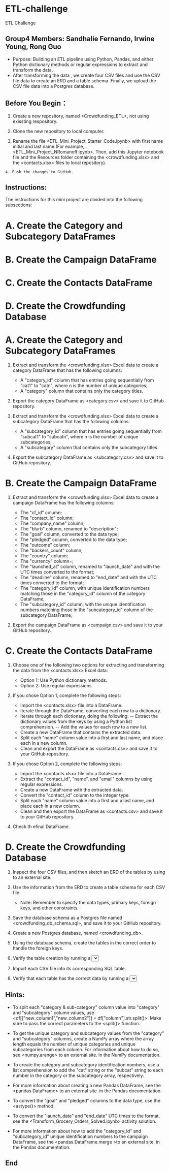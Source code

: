 # ETL-challenge
ETL Challenge
## Group4 Members:  Sandhalie Fernando, Irwine Young, Rong Guo

* Purpose: Building an ETL pipeline using Python, Pandas, and either Python dictionary methods or regular expressions to extract and transform the data.
* After transforming the data , we create four CSV files and use the CSV file data to create an ERD and a table schema. Finally, we upload the CSV file data into a Postgres database.

## Before You Begin：
   1. Create a new repository, named <Crowdfunding_ETL>, not using exissting respository.

   2. Clone the new repository to local computer.

   3. Rename the file <ETL_Mini_Project_Starter_Code.ipynb>  with first name initial and last name.(For example, <ETL_Mini_Project_NRomanoff.ipynb>. Then, add this Jupyter notebook file and the Resources folder containing the <crowdfunding.xlsx> and the <contacts.xlsx> files to local repository).

    4. Push the changes to GitHub.

## Instructions:
The instructions for this mini project are divided into the following subsections:

# A. Create the Category and Subcategory DataFrames
# B. Create the Campaign DataFrame
# C. Create the Contacts DataFrame
# D. Create the Crowdfunding Database

# A. Create the Category and Subcategory DataFrames
1. Extract and transform the <crowdfunding.xlsx> Excel data to create a category DataFrame that has the following columns:
    * A "category_id" column that has entries going sequentially from "cat1" to "catn", where n is the number of unique categories;
    *  A "category" column that contains only the category titles.

2. Export the category DataFrame as <category.csv> and save it to GitHub repository.

3. Extract and transform the <crowdfunding.xlsx> Excel data to create a subcategory DataFrame that has the following columns:
    * A "subcategory_id" column that has entries going sequentially from "subcat1" to "subcatn", where n is the number of unique subcategories;
    * A "subcategory" column that contains only the subcategory titles.

4. Export the subcategory DataFrame as <subcategory.csv> and save it to  GitHub repository.

# B. Create the Campaign DataFrame
1. Extract and transform the <crowdfunding.xlsx> Excel data to create a campaign DataFrame has the following columns:
    * The "cf_id" column;
    * The "contact_id" column;
    * The "company_name" column;
    * The "blurb" column, renamed to "description";
    * The "goal" column, converted to the <float> data type;
    * The "pledged" column, converted to the <float> data type;
    * The "outcome" column;
    * The "backers_count" column;
    * The "country" column;
    * The "currency" column=;
    * The "launched_at" column, renamed to "launch_date" and with the UTC times converted to the       <datetime> format;
    * The "deadline" column, renamed to "end_date" and with the UTC times converted to the <datetime> format;
    * The "category_id" column, with unique identification numbers matching those in the "category_id" column of the category DataFrame;
    * The "subcategory_id" column, with the unique identification numbers matching those in the "subcategory_id" column of the subcategory DataFrame;

2. Export the campaign DataFrame as <campaign.csv> and save it to your GitHub repository.

# C. Create the Contacts DataFrame
1. Choose one of the following two options for extracting and transforming the data from the <contacts.xlsx> Excel data:
    * Option 1: Use Python dictionary methods.
    * Option 2: Use regular expressions.

2. If you chose Option 1, complete the following steps:
    * Import the <contacts.xlsx> file into a DataFrame.
    * Iterate through the DataFrame, converting each row to a dictionary.
    * Iterate through each dictionary, doing the following:
        -- Extract the dictionary values from the keys by using a Python list comprehension.
        -- Add the values for each row to a new list.
    * Create a new DataFrame that contains the extracted data.
    * Split each "name" column value into a first and last name, and place each in a new column.
    * Clean and export the DataFrame as <contacts.csv> and save it to your GitHub repository.

3. If you chose Option 2, complete the following steps:
    * Import the <contacts.xlsx> file into a DataFrame.
    * Extract the "contact_id", "name", and "email" columns by using regular expressions.
    * Create a new DataFrame with the extracted data.
    * Convert the "contact_id" column to the integer type.
    * Split each "name" column value into a first and a last name, and place each in a new column.
    * Clean and then export the DataFrame as <contacts.csv> and save it to your GitHub repository.

4. Check th efinal DataFrame.

# D. Create the Crowdfunding Database
1. Inspect the four CSV files, and then sketch an ERD of the tables by using <QuickDBD> to an external site.

2. Use the information from the ERD to create a table schema for each CSV file.
    * Note: Remember to specify the data types, primary keys, foreign keys, and other constraints.

3. Save the database schema as a Postgres file named <crowdfunding_db_schema.sql>, and save it to your GitHub repository.

4. Create a new Postgres database, named <crowdfunding_db>.

5. Using the database schema, create the tables in the correct order to handle the foreign keys.

6. Verify the table creation by running a <SELECT> statement for each table.

7. Import each CSV file into its corresponding SQL table.

8. Verify that each table has the correct data by running a <SELECT> statement for each.

## Hints:
* To split each "category & sub-category" column value into "category" and "subcategory" column values, use <df[["new_column1","new_column2"]] = df["column"].str.split()>. Make sure to pass the correct parameters to the <split()> function.

* To get the unique category and subcategory values from the "category" and "subcategory" columns, create a NumPy array where the array length equals the number of unique categories and unique subcategories from each column. For information about how to do so, see <numpy.arange> to an external site. in the NumPy documentation.

* To create the category and subcategory identification numbers, use a list comprehension to add the "cat" string or the "subcat" string to each number in the category or the subcategory array, respectively.

* For more information about creating a new Pandas DataFrame, see the <pandas.DataFrame> to an external site. in the Pandas documentation.

* To convert the "goal" and "pledged" columns to the <float> data type, use the <astype()> method.

* To convert the "launch_date" and "end_date" UTC times to the <datetime> format, see the <Transform_Grocery_Orders_Solved.ipynb> activity solution.

* For more information about how to add the "category_id" and "subcategory_id" unique identification numbers to the campaign DataFrame, see the <pandas.DataFrame.merge >to an external site. in the Pandas documentation.

## End






